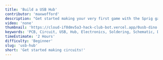 ```yaml
---
title: 'Build a USB Hub'
contributor: 'maxwofford'
description: "Get started making your very first game with the Sprig game engine, using JavaScript! Sprig is a great tool for both beginners and advanced programmers, and if you make a game, you can get a free DIY handheld console! Follow this four-part series in order, and you'll get to make your very own puzzle game."
video: 'none'
thumbnail: 'https://cloud-if0dmv5a3-hack-club-bot.vercel.app/0usb-dino.png'
keywords: 'PCB, Circuit, USB, Hub, Electronics, Soldering, Schematic, Design, EasyEDA, EDA, Beginner'
timeEstimate: '2 Hours'
difficulty: 'Beginner'
slug: 'usb-hub'
short: 'Get started making circuits!'
---
```



<!-- In this tutorial you'll go through the steps of building out a USB hub.

Get started with these:

1. Get the parts and make a schematic
2. Design the PCB

Make it better on your own:
- Add more USB ports
- Add custom art to the board
- Replace the USB-A with a USB-C port -->
